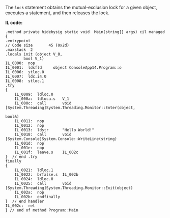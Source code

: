 The `lock` statement obtains the mutual-exclusion lock for a given object, executes a statement, and then releases the lock.

**IL code:**

    .method private hidebysig static void  Main(string[] args) cil managed
    {
    .entrypoint
    // Code size       45 (0x2d)
    .maxstack  2
    .locals init (object V_0,
            bool V_1)
    IL_0000:  nop
    IL_0001:  ldsfld     object ConsoleApp14.Program::o
    IL_0006:  stloc.0
    IL_0007:  ldc.i4.0
    IL_0008:  stloc.1
    .try
    {
        IL_0009:  ldloc.0
        IL_000a:  ldloca.s   V_1
        IL_000c:  call       void [System.Threading]System.Threading.Monitor::Enter(object,
                                                                                    bool&)
        IL_0011:  nop
        IL_0012:  nop
        IL_0013:  ldstr      "Hello World!"
        IL_0018:  call       void [System.Console]System.Console::WriteLine(string)
        IL_001d:  nop
        IL_001e:  nop
        IL_001f:  leave.s    IL_002c
    }  // end .try
    finally
    {
        IL_0021:  ldloc.1
        IL_0022:  brfalse.s  IL_002b
        IL_0024:  ldloc.0
        IL_0025:  call       void [System.Threading]System.Threading.Monitor::Exit(object)
        IL_002a:  nop
        IL_002b:  endfinally
    }  // end handler
    IL_002c:  ret
    } // end of method Program::Main
